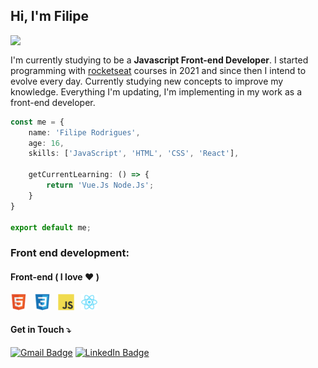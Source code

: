 ## Hi, I'm Filipe 
<img  src="https://img.shields.io/github/followers/filipedev8.svg?style=social&label=Follow&maxAge=2592000" align="left" /> <br/>

I'm currently studying to be a **Javascript Front-end Developer**. I started programming with <a href="https://www.rocketseat.com.br">rocketseat</a> courses in 2021 and since then I intend to evolve every day.
Currently studying new concepts to improve my knowledge. Everything I'm updating, I'm implementing in my work as a front-end developer.


```typescript
const me = {
    name: 'Filipe Rodrigues',
    age: 16,
    skills: ['JavaScript', 'HTML', 'CSS', 'React'],
    
    getCurrentLearning: () => {
        return 'Vue.Js Node.Js';
    }
}

export default me;
```

### Front end development: <br>
#### Front-end ( I love ❤️ )
<img height="26" alt="HTML" src="https://raw.githubusercontent.com/devicons/devicon/master/icons/html5/html5-original.svg"> &nbsp;
<img height="26" alt="CSS" src="https://raw.githubusercontent.com/devicons/devicon/master/icons/css3/css3-original.svg"> &nbsp;
<img height="26" alt="Javascript" src="https://raw.githubusercontent.com/devicons/devicon/master/icons/javascript/javascript-original.svg"> &nbsp;
<img height="26" alt="React" src="https://raw.githubusercontent.com/devicons/devicon/master/icons/react/react-original.svg"> &nbsp;

#### Get in Touch ⤵️

[![Gmail Badge](https://img.shields.io/badge/GMAIL-%23DC322F.svg?&style=for-the-badge&logo=gmail&logoColor=white)](mailto:eulerfilipe8@gmail.com)
[![LinkedIn Badge](https://img.shields.io/badge/LinkedIn-0077B5?style=for-the-badge&logo=linkedin&logoColor=white)](https://www.linkedin.com/in/eulerfilipe/)
